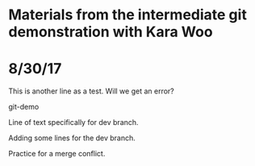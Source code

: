 # Materials from the intermediate git demonstration with Kara Woo
# 8/30/17

This is another line as a test. Will we get an error?

git-demo

Line of text specifically for dev branch. 

Adding some lines for the dev branch. 

Practice for a merge conflict. 

